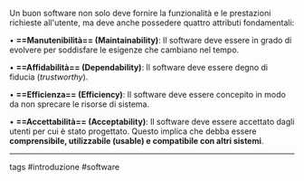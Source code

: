 
Un buon software non solo deve fornire la funzionalità e le prestazioni richieste all'utente, ma deve anche possedere quattro attributi fondamentali:

• **==Manutenibilità== (****Maintainability****)**: Il software deve essere in grado di evolvere per soddisfare le esigenze che cambiano nel tempo.

• **==Affidabilità== (****Dependability****)**: Il software deve essere degno di fiducia (_trustworthy_).

• **==Efficienza== (****Efficiency****)**: Il software deve essere concepito in modo da non sprecare le risorse di sistema.

• **==Accettabilità== (****Acceptability****)**: Il software deve essere accettato dagli utenti per cui è stato progettato. Questo implica che debba essere **comprensibile, utilizzabile (****usable****) e compatibile con altri sistemi**.

---
tags
#introduzione #software 
